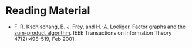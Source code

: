 # Reading Material

* F. R. Kschischang, B. J. Frey, and H.-A. Loeliger.
[Factor graphs and the sum-product algorithm](https://dx.doi.org/10.1109/18.910572).
IEEE Transactions on Information Theory 47(2):498-519, Feb 2001.
